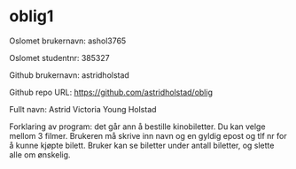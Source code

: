# oblig1

Oslomet brukernavn: ashol3765

Oslomet studentnr: 385327

Github brukernavn: astridholstad

Github repo URL: https://github.com/astridholstad/oblig

Fullt navn: Astrid Victoria Young Holstad

Forklaring av program: det går ann å bestille kinobiletter. Du kan velge mellom 3 filmer.
Brukeren må skrive inn navn og en gyldig epost og tlf nr for å kunne kjøpte bilett. 
Bruker kan se biletter under antall biletter, og slette alle om ønskelig. 

